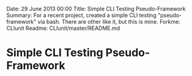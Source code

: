 Date: 29 June 2013 00:00
Title: Simple CLI Testing Pseudo-Framework
Summary: For a recent project, created a simple CLI testing "pseudo-framework" via bash. There are other like it, but this is mine.
Forkme: CLIunit 
Readme: CLIunit/master/README.md

# Simple CLI Testing Pseudo-Framework
